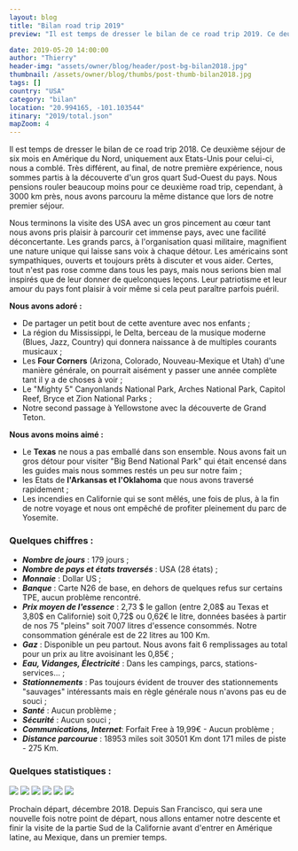```yaml
---
layout: blog
title: "Bilan road trip 2019"
preview: "Il est temps de dresser le bilan de ce road trip 2019. Ce deuxième séjour de six mois en Amérique du Nord, uniquement aux Etats-Unies pour celui-ci…"

date: 2019-05-20 14:00:00
author: "Thierry"
header-img: "assets/owner/blog/header/post-bg-bilan2018.jpg"
thumbnail: /assets/owner/blog/thumbs/post-thumb-bilan2018.jpg
tags: []
country: "USA"
category: "bilan"
location: "20.994165, -101.103544"
itinary: "2019/total.json"
mapZoom: 4
---
```


Il est temps de dresser le bilan de ce road trip 2018. Ce deuxième séjour de six mois en Amérique du Nord, uniquement aux Etats-Unis pour celui-ci, nous a comblé. Très différent, au final, de notre première expérience, nous sommes partis à la découverte d'un gros quart Sud-Ouest du pays. Nous pensions rouler beaucoup moins pour ce deuxième road trip, cependant, à 3000 km près, nous avons parcouru la même distance que lors de notre premier séjour.

Nous terminons la visite des USA avec un gros pincement au cœur tant nous avons pris plaisir à parcourir cet immense pays, avec une facilité déconcertante. Les grands parcs, à l'organisation quasi militaire, magnifient une nature unique qui laisse sans voix à chaque détour. Les américains sont sympathiques, ouverts et toujours prêts à discuter et vous aider. Certes, tout n'est pas rose comme dans tous les pays, mais nous serions bien mal inspirés que de leur donner de quelconques leçons. Leur patriotisme et leur amour du pays font plaisir à voir même si cela peut paraître parfois puéril.

**Nous avons adoré :**

- De partager un petit bout de cette aventure avec nos enfants ;
- La région du Mississippi, le Delta, berceau de la musique moderne (Blues, Jazz, Country) qui donnera naissance à de multiples courants musicaux ;
- Les **Four Corners** (Arizona, Colorado, Nouveau-Mexique et Utah) d'une manière générale, on pourrait aisément y passer une année complète tant il y a de choses à voir ;
- Le "Mighty 5" Canyonlands National Park, Arches National Park, Capitol Reef, Bryce et Zion National Parks ;
- Notre second passage à Yellowstone avec la découverte de Grand Teton.

**Nous avons moins aimé :**

- Le **Texas** ne nous a pas emballé dans son ensemble. Nous avons fait un gros détour pour visiter "Big Bend National Park" qui était encensé dans les guides mais nous sommes restés un peu sur notre faim ;
- les Etats de **l'Arkansas et l'Oklahoma** que nous avons traversé rapidement ;
- Les incendies en Californie qui se sont mêlés, une fois de plus, à la fin de notre voyage et nous ont empêché de profiter pleinement du parc de Yosemite.

### Quelques chiffres :

- **_Nombre de jours_** : 179 jours ;
- **_Nombre de pays et états traversés_** : USA (28 états) ;
- **_Monnaie_** : Dollar US ;
- **_Banque_** : Carte N26 de base, en dehors de quelques refus sur certains TPE, aucun problème rencontré.
- **_Prix moyen de l'essence_** : 2,73 $ le gallon (entre 2,08$ au Texas et 3,80$ en Californie) soit 0,72$ ou 0,62€ le litre, données basées à partir de nos 75 "pleins" soit 7007 litres d'essence consommés. Notre consommation générale est de 22 litres au 100 Km.
- **_Gaz_** : Disponible un peu partout. Nous avons fait 6 remplissages au total pour un prix au litre avoisinant les 0,85€ ;
- **_Eau, Vidanges, Électricité_** : Dans les campings, parcs, stations-services... ;
- **_Stationnements_** : Pas toujours évident de trouver des stationnements "sauvages" intéressants mais en règle générale nous n'avons pas eu de souci ;
- **_Santé_** : Aucun problème ;
- **_Sécurité_** : Aucun souci ;
- **_Communications, Internet_**: Forfait Free à 19,99€ - Aucun problème ;
- **_Distance parcourue_** : 18953 miles soit 30501 Km dont 171 miles de piste - 275 Km.

### Quelques statistiques :

<img src="{{root_url}}/assets/owner/photos/2018/depenses_generales.png" />

<img src="{{root_url}}/assets/owner/photos/2018/depenses_vehicule.png" />

<img src="{{root_url}}/assets/owner/photos/2018/depenses_transport.png" />

<img src="{{root_url}}/assets/owner/photos/2018/bivouacs.png" />

<img src="{{root_url}}/assets/owner/photos/2018/meteo.png" />

<img src="{{root_url}}/assets/owner/photos/2018/depenses_nourriture.png" />

Prochain départ, décembre 2018. Depuis San Francisco, qui sera une nouvelle fois notre point de départ, nous allons entamer notre descente et finir la visite de la partie Sud de la Californie avant d'entrer en Amérique latine, au Mexique, dans un premier temps.
